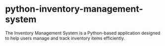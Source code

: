 # python-inventory-management-system
The Inventory Management System is a Python-based application designed to help users manage and track inventory items efficiently.
